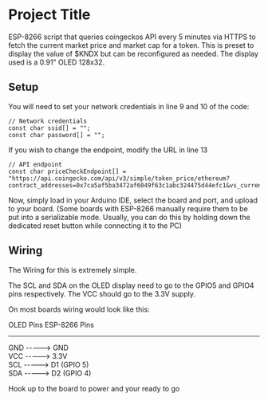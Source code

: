 
# Project Title

ESP-8266 script that queries coingeckos API every 5 minutes via HTTPS to fetch the current market price and market cap for a token. This is preset to display the value of $KNDX but can be reconfigured as needed. The display used is a 0.91" OLED 128x32. 

## Setup

You will need to set your network credentials in line 9 and 10 of the code:
```
// Network credentials
const char ssid[] = ""; 
const char password[] = "";
```

If you wish to change the endpoint, modify the URL in line 13

```
// API endpoint
const char priceCheckEndpoint[] = "https://api.coingecko.com/api/v3/simple/token_price/ethereum?contract_addresses=0x7ca5af5ba3472af6049f63c1abc324475d44efc1&vs_currencies=usd&include_market_cap=true"; 
```

Now, simply load in your Arduino IDE, select the board and port, and upload to your board. (Some boards with ESP-8266 manually require them to be put into a serializable mode. Usually, you can do this by holding down the dedicated reset button while connecting it to the PC)
## Wiring
The Wiring for this is extremely simple. 

The SCL and SDA on the OLED display need to go to the GPIO5 and GPIO4 pins respectively. The VCC should go to the 3.3V supply. 

On most boards wiring would look like this:

OLED Pins        ESP-8266 Pins
---------        -------------
   GND    ----->   GND
\
   VCC    ----->   3.3V
\
   SCL    ----->   D1 (GPIO 5)
\
   SDA    ----->   D2 (GPIO 4)

Hook up to the board to power and your ready to go